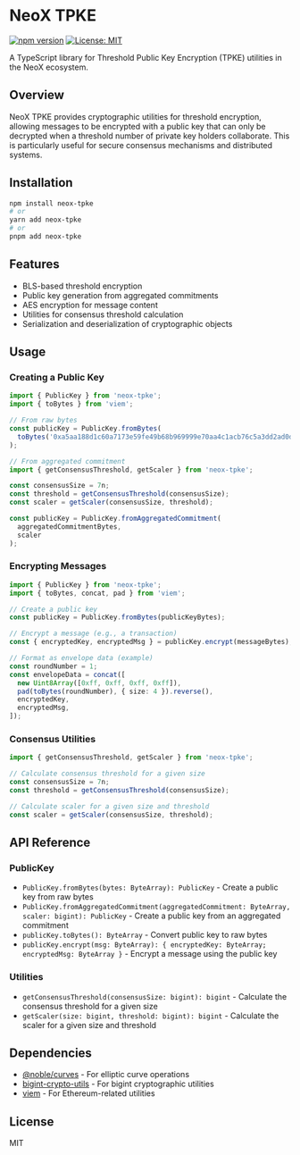 # NeoX TPKE

[![npm version](https://img.shields.io/npm/v/neox-tpke.svg)](https://www.npmjs.com/package/neox-tpke)
[![License: MIT](https://img.shields.io/badge/License-MIT-yellow.svg)](https://opensource.org/licenses/MIT)

A TypeScript library for Threshold Public Key Encryption (TPKE) utilities in the NeoX ecosystem.

## Overview

NeoX TPKE provides cryptographic utilities for threshold encryption, allowing messages to be encrypted with a public key that can only be decrypted when a threshold number of private key holders collaborate. This is particularly useful for secure consensus mechanisms and distributed systems.

## Installation

```bash
npm install neox-tpke
# or
yarn add neox-tpke
# or
pnpm add neox-tpke
```

## Features

- BLS-based threshold encryption
- Public key generation from aggregated commitments
- AES encryption for message content
- Utilities for consensus threshold calculation
- Serialization and deserialization of cryptographic objects

## Usage

### Creating a Public Key

```typescript
import { PublicKey } from 'neox-tpke';
import { toBytes } from 'viem';

// From raw bytes
const publicKey = PublicKey.fromBytes(
  toBytes('0xa5aa188d1c60a7173e59fe49b68b969999e70aa4c1acb76c5a3dd2ad0d19a859b1a2759e3995ce1ceccdea5a57fbf637')
);

// From aggregated commitment
import { getConsensusThreshold, getScaler } from 'neox-tpke';

const consensusSize = 7n;
const threshold = getConsensusThreshold(consensusSize);
const scaler = getScaler(consensusSize, threshold);

const publicKey = PublicKey.fromAggregatedCommitment(
  aggregatedCommitmentBytes,
  scaler
);
```

### Encrypting Messages

```typescript
import { PublicKey } from 'neox-tpke';
import { toBytes, concat, pad } from 'viem';

// Create a public key
const publicKey = PublicKey.fromBytes(publicKeyBytes);

// Encrypt a message (e.g., a transaction)
const { encryptedKey, encryptedMsg } = publicKey.encrypt(messageBytes);

// Format as envelope data (example)
const roundNumber = 1;
const envelopeData = concat([
  new Uint8Array([0xff, 0xff, 0xff, 0xff]),
  pad(toBytes(roundNumber), { size: 4 }).reverse(),
  encryptedKey,
  encryptedMsg,
]);
```

### Consensus Utilities

```typescript
import { getConsensusThreshold, getScaler } from 'neox-tpke';

// Calculate consensus threshold for a given size
const consensusSize = 7n;
const threshold = getConsensusThreshold(consensusSize);

// Calculate scaler for a given size and threshold
const scaler = getScaler(consensusSize, threshold);
```

## API Reference

### PublicKey

- `PublicKey.fromBytes(bytes: ByteArray): PublicKey` - Create a public key from raw bytes
- `PublicKey.fromAggregatedCommitment(aggregatedCommitment: ByteArray, scaler: bigint): PublicKey` - Create a public key from an aggregated commitment
- `publicKey.toBytes(): ByteArray` - Convert public key to raw bytes
- `publicKey.encrypt(msg: ByteArray): { encryptedKey: ByteArray; encryptedMsg: ByteArray }` - Encrypt a message using the public key

### Utilities

- `getConsensusThreshold(consensusSize: bigint): bigint` - Calculate the consensus threshold for a given size
- `getScaler(size: bigint, threshold: bigint): bigint` - Calculate the scaler for a given size and threshold

## Dependencies

- [@noble/curves](https://github.com/paulmillr/noble-curves) - For elliptic curve operations
- [bigint-crypto-utils](https://github.com/juanelas/bigint-crypto-utils) - For bigint cryptographic utilities
- [viem](https://github.com/wagmi-dev/viem) - For Ethereum-related utilities

## License

MIT
